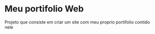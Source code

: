 Meu portifolio Web
===
Projeto que consiste em criar um site com meu proprio portifolio contido nele
